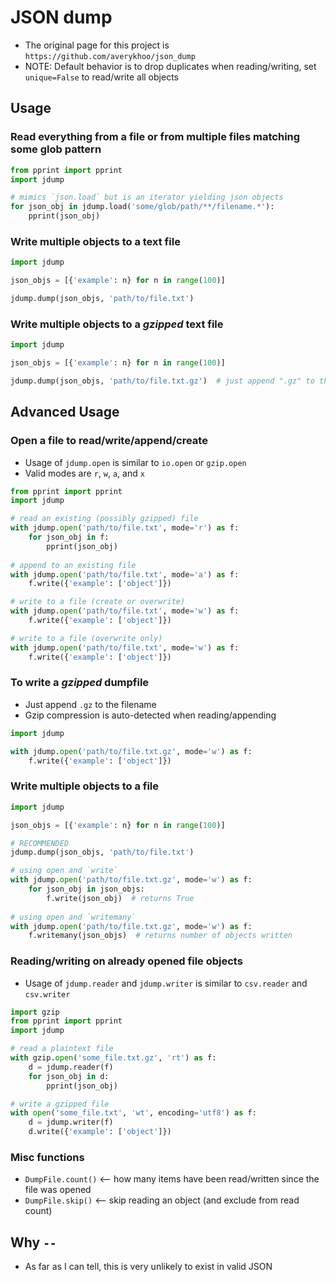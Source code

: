 #   JSON dump
-   The original page for this project is `https://github.com/averykhoo/json_dump`
-   NOTE: Default behavior is to drop duplicates when reading/writing, set `unique=False` to read/write all objects


##  Usage

### Read everything from a file or from multiple files matching some glob pattern
```python
from pprint import pprint
import jdump

# mimics `json.load` but is an iterator yielding json objects
for json_obj in jdump.load('some/glob/path/**/filename.*'):
    pprint(json_obj)
```

### Write multiple objects to a text file
```python
import jdump

json_objs = [{'example': n} for n in range(100)]

jdump.dump(json_objs, 'path/to/file.txt')
```

### Write multiple objects to a *gzipped* text file
```python
import jdump

json_objs = [{'example': n} for n in range(100)]

jdump.dump(json_objs, 'path/to/file.txt.gz')  # just append ".gz" to the path
```


## Advanced Usage

### Open a file to read/write/append/create
-   Usage of `jdump.open` is similar to `io.open` or `gzip.open`
-   Valid modes are `r`, `w`, `a`, and `x`
```python
from pprint import pprint
import jdump

# read an existing (possibly gzipped) file
with jdump.open('path/to/file.txt', mode='r') as f:
    for json_obj in f:
        pprint(json_obj)
        
# append to an existing file
with jdump.open('path/to/file.txt', mode='a') as f:
    f.write({'example': ['object']})

# write to a file (create or overwrite)
with jdump.open('path/to/file.txt', mode='w') as f:
    f.write({'example': ['object']})

# write to a file (overwrite only)
with jdump.open('path/to/file.txt', mode='w') as f:
    f.write({'example': ['object']})
```


### To write a *gzipped* dumpfile
-   Just append `.gz` to the filename
-   Gzip compression is auto-detected when reading/appending
```python
import jdump

with jdump.open('path/to/file.txt.gz', mode='w') as f:
    f.write({'example': ['object']})
```


### Write multiple objects to a file
```python
import jdump

json_objs = [{'example': n} for n in range(100)]

# RECOMMENDED
jdump.dump(json_objs, 'path/to/file.txt')

# using open and `write`
with jdump.open('path/to/file.txt.gz', mode='w') as f:
    for json_obj in json_objs:
        f.write(json_obj)  # returns True
        
# using open and `writemany`
with jdump.open('path/to/file.txt.gz', mode='w') as f:
    f.writemany(json_objs)  # returns number of objects written
```


### Reading/writing on already opened file objects
-   Usage of `jdump.reader` and `jdump.writer` is similar to `csv.reader` and `csv.writer`
```python
import gzip
from pprint import pprint
import jdump

# read a plaintext file
with gzip.open('some_file.txt.gz', 'rt') as f: 
    d = jdump.reader(f)
    for json_obj in d:
        pprint(json_obj)

# write a gzipped file
with open('some_file.txt', 'wt', encoding='utf8') as f: 
    d = jdump.writer(f)
    d.write({'example': ['object']})
```


### Misc functions
-   `DumpFile.count()` <-- how many items have been read/written since the file was opened
-   `DumpFile.skip()` <-- skip reading an object (and exclude from read count)



##  Why `--`
-   As far as I can tell, this is very unlikely to exist in valid JSON
